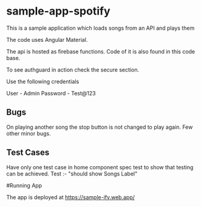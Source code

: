 # sample-app-spotify
This is a sample application which loads songs from an API and plays them

The code uses Angular Material.

The api is hosted as firebase functions. Code of it is also found in this code base.

To see authguard in action check the secure section.

Use the following credentials 

User - Admin
Password - Test@123

## Bugs

On playing another song the stop button is not changed to play again.
Few other minor bugs.

## Test Cases

Have only one test case in home component spec test to show that testing can be achieved. Test :- "should show Songs Label"

#Running App

The app is deployed at https://sample-ify.web.app/